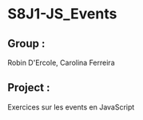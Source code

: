 # S8J1-JS_Events

## Group : 
Robin D'Ercole, Carolina Ferreira

## Project :
Exercices sur les events en JavaScript

